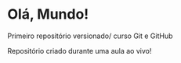 # Olá, Mundo!
 Primeiro repositório versionado/ curso Git e GitHub

 Repositório criado durante uma aula ao vivo!
